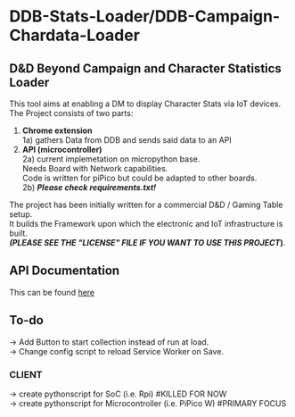 # DDB-Stats-Loader/DDB-Campaign-Chardata-Loader
## D&D Beyond Campaign and Character Statistics Loader  
This tool aims at enabling a DM to display Character Stats via IoT devices.  
The Project consists of two parts:  
1) **Chrome extension**   
  1a) gathers Data from DDB and sends said data to an API
2) **API (microcontroller)**  
  2a) current implemetation on micropython base.    
      Needs Board with Network capabilities.  
      Code is written for piPico but could be adapted to other boards.  
  2b) _**Please check requirements.txt!**_

The project has been initially written for a commercial D&D / Gaming Table setup.    
It builds the Framework upon which the electronic and IoT infrastructure is built.  
**_(PLEASE SEE THE "LICENSE" FILE IF YOU WANT TO USE THIS PROJECT_)**.

## API Documentation  
This can be found [here](https://github.com/Scout064/DDB-Stats-Loader/blob/main/Api_Documentation.md)


## To-do  
-> Add Button to start collection instead of run at load.  
-> Change config script to reload Service Worker on Save.

### CLIENT  
-> create pythonscript for SoC (i.e. Rpi) #KILLED FOR NOW  
-> create pythonscript for Microcontroller (i.e. PiPico W) #PRIMARY FOCUS
